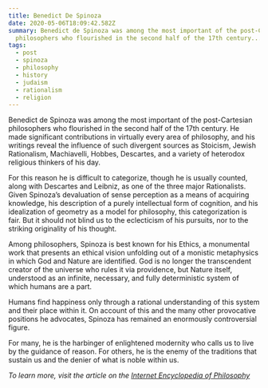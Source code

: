 ```yaml
---
title: Benedict De Spinoza
date: 2020-05-06T18:09:42.582Z
summary: Benedict de Spinoza was among the most important of the post-Cartesian
  philosophers who flourished in the second half of the 17th century...
tags:
  - post
  - spinoza
  - philosophy
  - history
  - judaism
  - rationalism
  - religion
---
```

Benedict de Spinoza  was among the most important of the post-Cartesian philosophers who flourished in the second half of the 17th century. He made significant contributions in virtually every area of philosophy, and his writings reveal the influence of such divergent sources as Stoicism, Jewish Rationalism, Machiavelli, Hobbes, Descartes, and a variety of heterodox religious thinkers of his day. 

For this reason he is difficult to categorize, though he is usually counted, along with Descartes and Leibniz, as one of the three major Rationalists. Given Spinoza’s devaluation of sense perception as a means of acquiring knowledge, his description of a purely intellectual form of cognition, and his idealization of geometry as a model for philosophy, this categorization is fair. But it should not blind us to the eclecticism of his pursuits, nor to the striking originality of his thought.

Among philosophers, Spinoza is best known for his Ethics, a monumental work that presents an ethical vision unfolding out of a monistic metaphysics in which God and Nature are identified. God is no longer the transcendent creator of the universe who rules it via providence, but Nature itself, understood as an infinite, necessary, and fully deterministic system of which humans are a part. 

Humans find happiness only through a rational understanding of this system and their place within it. On account of this and the many other provocative positions he advocates, Spinoza has remained an enormously controversial figure. 

For many, he is the harbinger of enlightened modernity who calls us to live by the guidance of reason. For others, he is the enemy of the traditions that sustain us and the denier of what is noble within us. 

_To learn more, visit the article on the [Internet Encyclopedia of Philosophy](https://www.iep.utm.edu/spinoza/)_
